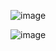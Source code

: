 ![image](https://github.com/mahirgul/ST500ProfileQRGenerator/assets/8502843/2bbfe925-19e9-4ea9-83e2-61bccd3dae37)


![image](https://github.com/mahirgul/ST500ProfileQRGenerator/assets/8502843/703bebf3-e0bc-4a16-99cf-672cb543ab41)
